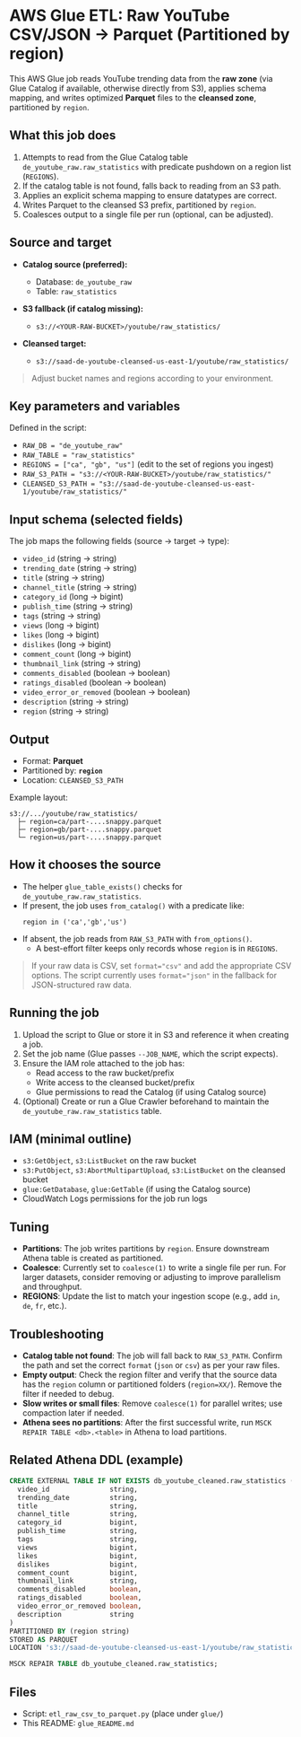 # AWS Glue ETL: Raw YouTube CSV/JSON → Parquet (Partitioned by region)

This AWS Glue job reads YouTube trending data from the **raw zone** (via Glue Catalog if available, otherwise directly from S3), applies schema mapping, and writes optimized **Parquet** files to the **cleansed zone**, partitioned by `region`.

## What this job does

1. Attempts to read from the Glue Catalog table `de_youtube_raw.raw_statistics` with predicate pushdown on a region list (`REGIONS`).
2. If the catalog table is not found, falls back to reading from an S3 path.
3. Applies an explicit schema mapping to ensure datatypes are correct.
4. Writes Parquet to the cleansed S3 prefix, partitioned by `region`.
5. Coalesces output to a single file per run (optional, can be adjusted).

## Source and target

- **Catalog source (preferred):**
  - Database: `de_youtube_raw`
  - Table: `raw_statistics`

- **S3 fallback (if catalog missing):**
  - `s3://<YOUR-RAW-BUCKET>/youtube/raw_statistics/`

- **Cleansed target:**
  - `s3://saad-de-youtube-cleansed-us-east-1/youtube/raw_statistics/`

> Adjust bucket names and regions according to your environment.

## Key parameters and variables

Defined in the script:
- `RAW_DB = "de_youtube_raw"`
- `RAW_TABLE = "raw_statistics"`
- `REGIONS = ["ca", "gb", "us"]` (edit to the set of regions you ingest)
- `RAW_S3_PATH = "s3://<YOUR-RAW-BUCKET>/youtube/raw_statistics/"`
- `CLEANSED_S3_PATH = "s3://saad-de-youtube-cleansed-us-east-1/youtube/raw_statistics/"`

## Input schema (selected fields)

The job maps the following fields (source → target → type):

- `video_id` (string → string)
- `trending_date` (string → string)
- `title` (string → string)
- `channel_title` (string → string)
- `category_id` (long → bigint)
- `publish_time` (string → string)
- `tags` (string → string)
- `views` (long → bigint)
- `likes` (long → bigint)
- `dislikes` (long → bigint)
- `comment_count` (long → bigint)
- `thumbnail_link` (string → string)
- `comments_disabled` (boolean → boolean)
- `ratings_disabled` (boolean → boolean)
- `video_error_or_removed` (boolean → boolean)
- `description` (string → string)
- `region` (string → string)

## Output

- Format: **Parquet**
- Partitioned by: **`region`**
- Location: `CLEANSED_S3_PATH`

Example layout:
```
s3://.../youtube/raw_statistics/
  ├─ region=ca/part-....snappy.parquet
  ├─ region=gb/part-....snappy.parquet
  └─ region=us/part-....snappy.parquet
```

## How it chooses the source

- The helper `glue_table_exists()` checks for `de_youtube_raw.raw_statistics`.
- If present, the job uses `from_catalog()` with a predicate like:
  ```
  region in ('ca','gb','us')
  ```
- If absent, the job reads from `RAW_S3_PATH` with `from_options()`.
  - A best-effort filter keeps only records whose `region` is in `REGIONS`.

> If your raw data is CSV, set `format="csv"` and add the appropriate CSV options. The script currently uses `format="json"` in the fallback for JSON-structured raw data.

## Running the job

1. Upload the script to Glue or store it in S3 and reference it when creating a job.
2. Set the job name (Glue passes `--JOB_NAME`, which the script expects).
3. Ensure the IAM role attached to the job has:
   - Read access to the raw bucket/prefix
   - Write access to the cleansed bucket/prefix
   - Glue permissions to read the Catalog (if using Catalog source)
4. (Optional) Create or run a Glue Crawler beforehand to maintain the `de_youtube_raw.raw_statistics` table.

## IAM (minimal outline)

- `s3:GetObject`, `s3:ListBucket` on the raw bucket
- `s3:PutObject`, `s3:AbortMultipartUpload`, `s3:ListBucket` on the cleansed bucket
- `glue:GetDatabase`, `glue:GetTable` (if using the Catalog source)
- CloudWatch Logs permissions for the job run logs

## Tuning

- **Partitions**: The job writes partitions by `region`. Ensure downstream Athena table is created as partitioned.
- **Coalesce**: Currently set to `coalesce(1)` to write a single file per run. For larger datasets, consider removing or adjusting to improve parallelism and throughput.
- **REGIONS**: Update the list to match your ingestion scope (e.g., add `in`, `de`, `fr`, etc.).

## Troubleshooting

- **Catalog table not found**: The job will fall back to `RAW_S3_PATH`. Confirm the path and set the correct `format` (`json` or `csv`) as per your raw files.
- **Empty output**: Check the region filter and verify that the source data has the `region` column or partitioned folders (`region=XX/`). Remove the filter if needed to debug.
- **Slow writes or small files**: Remove `coalesce(1)` for parallel writes; use compaction later if needed.
- **Athena sees no partitions**: After the first successful write, run `MSCK REPAIR TABLE <db>.<table>` in Athena to load partitions.

## Related Athena DDL (example)

```sql
CREATE EXTERNAL TABLE IF NOT EXISTS db_youtube_cleaned.raw_statistics (
  video_id               string,
  trending_date          string,
  title                  string,
  channel_title          string,
  category_id            bigint,
  publish_time           string,
  tags                   string,
  views                  bigint,
  likes                  bigint,
  dislikes               bigint,
  comment_count          bigint,
  thumbnail_link         string,
  comments_disabled      boolean,
  ratings_disabled       boolean,
  video_error_or_removed boolean,
  description            string
)
PARTITIONED BY (region string)
STORED AS PARQUET
LOCATION 's3://saad-de-youtube-cleansed-us-east-1/youtube/raw_statistics/';

MSCK REPAIR TABLE db_youtube_cleaned.raw_statistics;
```

## Files

- Script: `etl_raw_csv_to_parquet.py` (place under `glue/`)
- This README: `glue_README.md`

